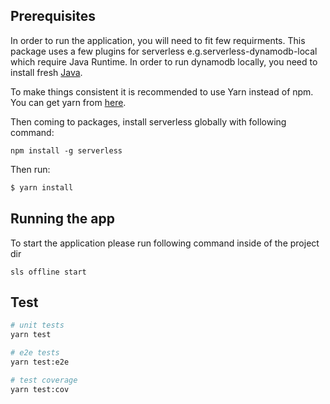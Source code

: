 ## Prerequisites

In order to run the application, you will need to fit few requirments. This package uses a few plugins for serverless e.g.serverless-dynamodb-local which require Java Runtime.
In order to run dynamodb locally, you need to install fresh [Java](https://java.com/en/).

To make things consistent it is recommended to use Yarn instead of npm. You can get yarn from [here](https://yarnpkg.com/).

Then coming to packages, install serverless globally with following command:

```
npm install -g serverless
```

Then run:

```bash
$ yarn install
```

## Running the app

To start the application please run following command inside of the project dir

```
sls offline start
```

## Test

```bash
# unit tests
yarn test

# e2e tests
yarn test:e2e

# test coverage
yarn test:cov
```

